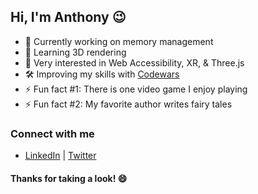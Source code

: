 ## Hi, I'm Anthony 😉

- 🔬 Currently working on memory management
- 🌱 Learning 3D rendering
- 🔭 Very interested in Web Accessibility, XR, & Three.js
- 🛠️ Improving my skills with [Codewars][codewars]
- ⚡ Fun fact #1: There is one video game I enjoy playing
- ⚡ Fun fact #2: My favorite author writes fairy tales

### Connect with me
- [LinkedIn][linkedin] | [Twitter][twitter]

#### Thanks for taking a look! 😄


<!-- [currentProject]: -->
[codewars]: https://www.codewars.com/users/gitanthony
[linkedin]: https://www.linkedin.com/in/anthony-chavis/
[twitter]: https://twitter.com/gitanthony1

<!--


**anthonychavis/anthonychavis** is a ✨ _special_ ✨ repository because its `README.md` (this file) appears on your GitHub profile.

Here are some ideas to get you started:

- 🔭 I’m currently working on ...
- 🌱 I’m currently learning ...
- 👯 I’m looking to collaborate on ...
- 🤔 I’m looking for help with ...
- 💬 Ask me about ...
- 📫 How to reach me: ...
- 😄 Pronouns: ...
- ⚡ Fun fact: ...
-->
